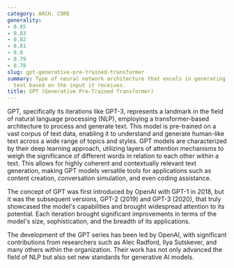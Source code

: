 ```yaml
---
category: ARCH, CORE
generality:
- 0.85
- 0.83
- 0.82
- 0.81
- 0.8
- 0.79
- 0.78
slug: gpt-generative-pre-trained-transformer
summary: Type of neural network architecture that excels in generating human-like
  text based on the input it receives.
title: GPT (Generative Pre-Trained Transformer)
---
```


GPT, specifically its iterations like GPT-3, represents a landmark in the field of natural language processing (NLP), employing a transformer-based architecture to process and generate text. This model is pre-trained on a vast corpus of text data, enabling it to understand and generate human-like text across a wide range of topics and styles. GPT models are characterized by their deep learning approach, utilizing layers of attention mechanisms to weigh the significance of different words in relation to each other within a text. This allows for highly coherent and contextually relevant text generation, making GPT models versatile tools for applications such as content creation, conversation simulation, and even coding assistance.

The concept of GPT was first introduced by OpenAI with GPT-1 in 2018, but it was the subsequent versions, GPT-2 (2019) and GPT-3 (2020), that truly showcased the model's capabilities and brought widespread attention to its potential. Each iteration brought significant improvements in terms of the model's size, sophistication, and the breadth of its applications.

The development of the GPT series has been led by OpenAI, with significant contributions from researchers such as Alec Radford, Ilya Sutskever, and many others within the organization. Their work has not only advanced the field of NLP but also set new standards for generative AI models.